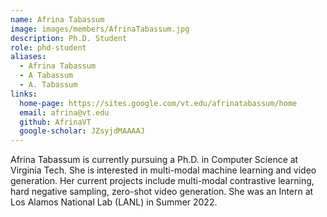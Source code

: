 ```yaml
---
name: Afrina Tabassum
image: images/members/AfrinaTabassum.jpg
description: Ph.D. Student
role: phd-student
aliases:
  - Afrina Tabassum
  - A Tabassum
  - A. Tabassum
links:
  home-page: https://sites.google.com/vt.edu/afrinatabassum/home
  email: afrina@vt.edu
  github: AfrinaVT
  google-scholar: JZsyjdMAAAAJ
---
```


Afrina Tabassum is currently pursuing a Ph.D. in Computer Science at Virginia Tech. She is interested in multi-modal machine learning and video generation. Her current projects include multi-modal contrastive learning, hard negative sampling, zero-shot video generation. She was an Intern at Los Alamos National Lab (LANL) in Summer 2022.
